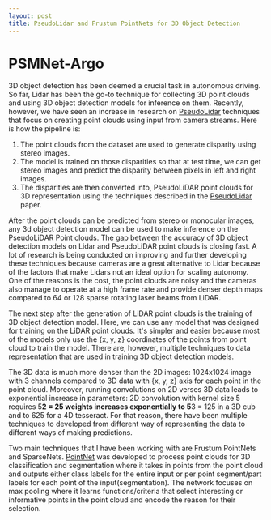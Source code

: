```yaml
---
layout: post
title: PseudoLidar and Frustum PointNets for 3D Object Detection
---
```


# PSMNet-Argo

3D object detection has been deemed a crucial task in autonomous driving. So far, Lidar has been the go-to technique for collecting 3D point clouds and using 3D object detection models for inference on them. Recently, however, we have seen an increase in research on [PseudoLidar](https://arxiv.org/pdf/1812.07179.pdf) techniques that focus on creating point clouds using input from camera streams. Here is how the pipeline is:

1. The point clouds from the dataset are used to generate disparity using stereo images.
2. The model is trained on those disparities so that at test time, we can get stereo images and predict the disparity between pixels in left and right images.
3. The disparities are then converted into, PseudoLiDAR point clouds for 3D representation using the techniques described in the [PseudoLidar](https://arxiv.org/pdf/1812.07179.pdf) paper.

After the point clouds can be predicted from stereo or monocular images, any 3d object detection model can be used to make inference on the PseudoLiDAR Point clouds. The gap between the accuracy of 3D object detection models on Lidar and PseudoLiDAR point clouds is closing fast. A lot of research is being conducted on improving and further developing these techniques because cameras are a great alternative to Lidar because of the factors that make Lidars not an ideal option for scaling autonomy. One of the reasons is the cost, the point clouds are noisy and the cameras also manage to operate at a high frame rate and provide denser depth maps compared to 64 or 128 sparse rotating laser beams from LiDAR.

The next step after the generation of LiDAR point clouds is the training of 3D object detection model. Here, we can use any model that was designed for training on the LiDAR point clouds. It's simpler and easier because most of the models only use the {x, y, z} coordinates of the points from point cloud to train the model. There are, however, multiple techniques to data representation that are used in training 3D object detection models.

The 3D data is much more denser than the 2D images: 1024x1024 image with 3 channels compared to 3D data with {x, y, z} axis for each point in the point cloud. Moreover, running convolutions on 2D verses 3D data leads to exponential increase in parameters: 2D convolution with kernel size 5 requires 5**2 = 25 weights increases exponentially to 5**3 = 125 in a 3D cub and to 625 for a 4D tesseract. For that reason, there have been multiple techniques to developed from different way of representing the data to different ways of making predictions.

Two main techniques that I have been working with are Frustum PointNets and SparseNets. [PointNet](https://arxiv.org/pdf/1612.00593.pdf) was developed to process point clouds for 3D classification and segmentation where it takes in points from the point cloud and outputs either class labels for the entire input or per point segment/part labels for each point of the input(segmentation). The network focuses on max pooling where it learns functions/criteria that select interesting or informative points in the point cloud and encode the reason for their selection.
